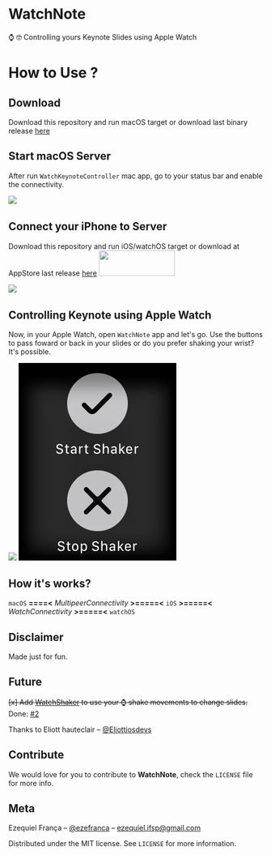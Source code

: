 # WatchNote

⌚️ 🤓 Controlling yours Keynote Slides using Apple Watch

# How to Use ?

## Download 

Download this repository and run macOS target or download last binary release [here](https://github.com/ezefranca/WatchNote/files/826468/WatchKeynoteController.zip)

## Start macOS Server

After run `WatchKeynoteController` mac app, go to your status bar and enable the connectivity.

![](https://media.giphy.com/media/yEJd1qIimDWBW/giphy.gif)


## Connect your iPhone to Server

Download this repository and run iOS/watchOS target or download at AppStore last release [here](https://itunes.apple.com/us/app/watchnotes/id1213397019?ls=1&mt=8)
<a href="https://itunes.apple.com/us/app/watchnotes/id1213397019?ls=1&mt=8"><img src="https://raw.githubusercontent.com/ezefranca/WatchNote/master/btn.png" width="150" height="50" /></a>

![](https://media.giphy.com/media/uo3tl7TgIHdK0/giphy.gif)


## Controlling Keynote using Apple Watch

Now, in your Apple Watch, open `WatchNote` app and let's go. Use the buttons to pass foward or back in your slides or do you prefer shaking your wrist? It's possible.

![](https://raw.githubusercontent.com/ezefranca/WatchNote/master/print.png?token=ADerUIw--3bguYeQvgHeVDvw-TruWp10ks5YyKGewA%3D%3D)
![](shake.png)

## How it's works?

`macOS` **====<** *MultipeerConnectivity* **>=====<** `iOS` **>=====<** *WatchConnectivity* **>=====<** `watchOS` 

## Disclaimer

Made just for fun.

## Future

~~[x] Add [WatchShaker](https://github.com/ezefranca/WatchShaker) to use your ⌚️ shake movements to change slides.~~ 
Done: [#2](https://github.com/ezefranca/WatchNote/pull/2) 

Thanks to Eliott hauteclair – [@Eliottiosdevs](https://github.com/Eliottiosdevs)

## Contribute

We would love for you to contribute to **WatchNote**, check the ``LICENSE`` file for more info.

## Meta

Ezequiel França – [@ezefranca](https://twitter.com/ezefranca) – ezequiel.ifsp@gmail.com

Distributed under the MIT license. See ``LICENSE`` for more information.
